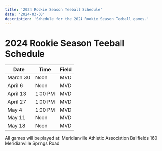 ```yaml
---
title: '2024 Rookie Season Teeball Schedule'
date: '2024-03-30'
description: 'Schedule for the 2024 Rookie Season Teeball games.'
---
```


# 2024 Rookie Season Teeball Schedule

| Date     | Time    | Field |
|----------|---------|-------|
| March 30 | Noon    | MVD   |
| April 6  | Noon    | MVD   |
| April 13 | 1:00 PM | MVD   |
| April 27 | 1:00 PM | MVD   |
| May 4    | 1:00 PM | MVD   |
| May 11   | Noon    | MVD   |
| May 18   | Noon    | MVD   |

All games will be played at:
Meridianville Athletic Association Ballfields
160 Meridianville Springs Road